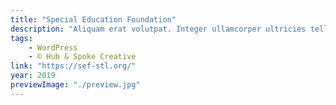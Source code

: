 ```yaml
---
title: "Special Education Foundation"
description: "Aliquam erat volutpat. Integer ullamcorper ultricies tellus, sit amet gravida ligula egestas vitae."
tags:
    - WordPress
    - © Hub & Spoke Creative
link: "https://sef-stl.org/"
year: 2019
previewImage: "./preview.jpg"
---
```

